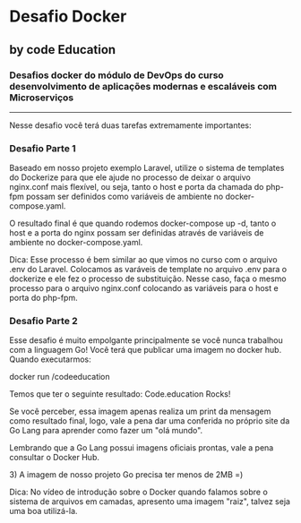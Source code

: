 # Desafio Docker
<h2>by code Education </h2> 

<h3>Desafios docker  do módulo de DevOps do curso desenvolvimento de aplicações modernas e escaláveis com Microserviços </h3>
<hr/>
  
 <p> Nesse desafio você terá duas tarefas extremamente importantes: </p>

<h3> Desafio Parte 1 </h3>
<p>Baseado em nosso projeto exemplo Laravel, utilize o sistema de templates do Dockerize para que ele ajude no processo de deixar o arquivo nginx.conf mais flexível, ou seja, tanto o host e porta da chamada do php-fpm possam ser definidos como variáveis de ambiente no docker-compose.yaml.  </p>

<p> O resultado final é que quando rodemos docker-compose up -d, tanto o host e a porta do nginx possam ser definidas através de variáveis de ambiente no docker-compose.yaml.  </p>

<p>Dica: Esse processo é bem similar ao que vimos no curso com o arquivo .env do Laravel. Colocamos as varáveis de template no arquivo .env para o dockerize e ele fez o processo de substituição. Nesse caso, faça o mesmo processo para o arquivo nginx.conf colocando as variáveis para o host e porta do php-fpm. </p>


<h3> Desafio Parte 2 </h3>
<p> Esse desafio é muito empolgante principalmente se você nunca trabalhou com a linguagem Go!
Você terá que publicar uma imagem no docker hub. Quando executarmos: </p>

<p>docker run <seu-user>/codeeducation </p>

<p>Temos que ter o seguinte resultado: Code.education Rocks!</p>

<p>Se você perceber, essa imagem apenas realiza um print da mensagem como resultado final, logo, vale a pena dar uma conferida no próprio site da Go Lang para aprender como fazer um "olá mundo". </p>

<p>Lembrando que a Go Lang possui imagens oficiais prontas, vale a pena consultar o Docker Hub. </p>

<p>3) A imagem de nosso projeto Go precisa ter menos de 2MB =) </p>

<p>Dica: No vídeo de introdução sobre o Docker quando falamos sobre o sistema de arquivos em camadas, apresento uma imagem "raiz", talvez seja uma boa utilizá-la. </p>
